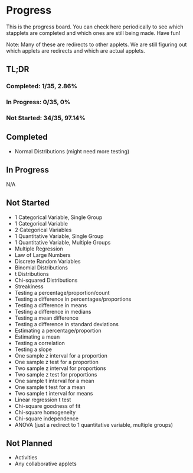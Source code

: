 # Progress
This is the progress board. You can check here periodically to see which stapplets are completed and which ones are still being made. Have fun!

Note: Many of these are redirects to other applets. We are still figuring out which applets are redirects and which are actual applets.
## TL;DR
### Completed: 1/35, 2.86%
### In Progress: 0/35, 0%
### Not Started: 34/35, 97.14%
## Completed
* Normal Distributions (might need more testing)
## In Progress
N/A
## Not Started
* 1 Categorical Variable, Single Group
* 1 Categorical Variable
* 2 Categorical Variables
* 1 Quantitative Variable, Single Group
* 1 Quantitative Variable, Multiple Groups
* Multiple Regression
* Law of Large Numbers
* Discrete Random Variables
* Binomial Distributions
* t Distributions
* Chi-squared Distributions
* Streakiness
* Testing a percentage/proportion/count
* Testing a difference in percentages/proportions
* Testing a difference in means
* Testing a difference in medians
* Testing a mean difference
* Testing a difference in standard deviations
* Estimating a percentage/proportion
* Estimating a mean
* Testing a correlation
* Testing a slope
* One sample z interval for a proportion
* One sample z test for a proportion
* Two sample z interval for proportions
* Two sample z test for proportions
* One sample t interval for a mean
* One sample t test for a mean
* Two sample t interval for means
* Linear regression t test
* Chi-square goodness of fit
* Chi-square homogeneity
* Chi-square independence
* ANOVA (just a redirect to 1 quantitative variable, multiple groups)
## Not Planned
* Activities
* Any collaborative applets